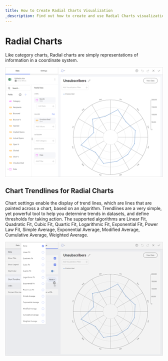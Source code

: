 ```yaml
---
title: How to Create Radial Charts Visualization
_description: Find out how to create and use Radial Charts visualization in Slingshot Analytics.
---
```


# Radial Charts

Like category charts, Radial charts are simply representations of
information in a coordinate system.

<img src="images/radial-chart-samples.png" alt="Radial Chart Sample" class="responsive-img"/>

## Chart Trendlines for Radial Charts

Chart settings enable the display of trend lines, which are lines that
are painted across a chart, based on an algorithm. Trendlines are a very
simple, yet powerful tool to help you determine trends in datasets, and
define thresholds for taking action. The supported algorithms are Linear
Fit, Quadratic Fit, Cubic Fit, Quartic Fit, Logarithmic Fit, Exponential
Fit, Power Law Fit, Simple Average, Exponential Average, Modified
Average, Cumulative Average, Weighted Average.

<img src="images/chart-trendlines-radial.png" alt="Radial Chart Trendline settings" class="responsive-img"/>
